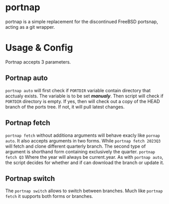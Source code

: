# portnap
portnap is a simple replacement for the discontinued FreeBSD portsnap, acting as a git wrapper.

# Usage & Config
Portnap accepts 3 parameters.
## Portnap auto
`portnap auto` will first check if `PORTDIR` variable contain directory that acctualy exists.
The variable is to be set ***manualy***. Then script will check if `PORTDIR` directory is empty.
If yes, then will check out a copy of the HEAD branch of the ports tree. If not, it will pull latest changes.
## Portnap fetch
`portnap fetch` without additiona arguments will behave exacly like `pornap auto`. It also accepts arguments in two forms. While `portnap fetch 2023Q3` will fetch and clone different quarterly branch. The second type of argument is shorthand form containing exclusively the quarter. `portnap fetch Q3` Where the year will always be current.year.
As with `portnap auto`, the script decides for whether and if can download the branch or update it.
## Portnap switch
The `portnap switch` allows to switch between branches. Much like `portnap fetch` it supports both forms or branches.


